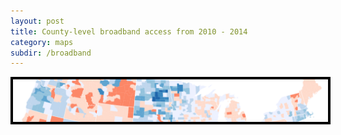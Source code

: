 ```yaml
---
layout: post
title: County-level broadband access from 2010 - 2014
category: maps
subdir: /broadband
---
```


<img src="/images/broadband_thumb.png" border="4" style="border-color: #000">




